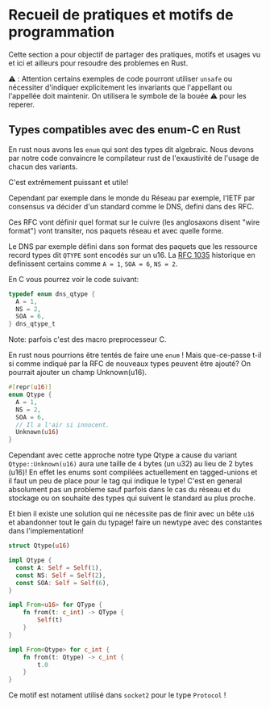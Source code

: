 # Recueil de pratiques et motifs de programmation

Cette section a pour objectif de partager des pratiques, motifs et usages
vu et ici et ailleurs pour resoudre des problemes en Rust.

⚠️ : Attention certains exemples de code pourront utiliser `unsafe` ou nécessiter d'indiquer
explicitement les invariants que l'appellant ou l'appellée doit maintenir.
On utilisera le symbole de la bouée ⚠️ pour les reperer.

## Types compatibles avec des enum-C en Rust

En rust nous avons les `enum` qui sont des types dit algebraic. Nous devons par notre code
convaincre le compilateur rust de l'exaustivité de l'usage de chacun des variants.

C'est extrêmement puissant et utile!

Cependant par exemple dans le monde du Réseau par exemple, l'IETF par consensus va décider
d'un standard comme le DNS, defini dans des RFC.

Ces RFC vont définir quel format sur le cuivre (les anglosaxons disent "wire format") vont transiter,
nos paquets réseau et avec quelle forme.

Le DNS par exemple défini dans son format des paquets que les ressource record types dit `QTYPE` sont encodés sur un u16.
La [RFC 1035](https://datatracker.ietf.org/doc/html/rfc1035#section-3.2.2) historique en definissent certains comme `A = 1`, `SOA = 6`, `NS = 2`.

En C vous pourrez voir le code suivant:

```c
typedef enum dns_qtype {
  A = 1,
  NS = 2,
  SOA = 6,
} dns_qtype_t
```
Note: parfois c'est des macro preprocesseur C.

En rust nous pourrions être tentés de faire une `enum` ! Mais que-ce-passe t-il si comme
indiqué par la RFC de nouveaux types peuvent être ajouté? On pourrait ajouter un champ Unknown(u16).

```rust
#[repr(u16)]
enum Qtype {
  A = 1,
  NS = 2,
  SOA = 6,
  // Il a l'air si innocent.
  Unknown(u16)
}
```

Cependant avec cette approche notre type Qtype a cause du variant `Qtype::Unknown(u16)` aura une taille de 
`4` bytes (un u32) au lieu de 2 bytes (u16)!
En effet les enums sont compilées actuellement en tagged-unions et il faut un peu de place pour le tag
qui indique le type! C'est en general absolument pas un probleme sauf parfois dans le cas du réseau et du stockage ou on souhaite
des types qui suivent le standard au plus proche.

Et bien il existe une solution qui ne nécessite pas de finir avec un bête `u16` et abandonner tout le gain du typage!
faire un newtype avec des constantes dans l'implementation!

```rust
struct Qtype(u16)

impl Qtype {
  const A: Self = Self(1),
  const NS: Self = Self(2),
  const SOA: Self = Self(6),
}

impl From<u16> for QType {
    fn from(t: c_int) -> QType {
        Self(t)
    }
}

impl From<Qtype> for c_int {
    fn from(t: Qtype) -> c_int {
        t.0
    }
}
```

Ce motif est notament utilisé dans `socket2` pour le type `Protocol` !


